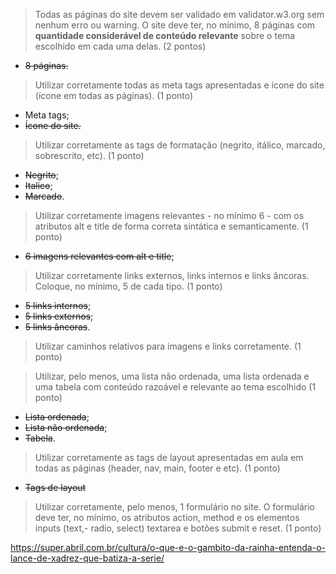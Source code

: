 > Todas as páginas do site devem ser validado em validator.w3.org sem nenhum erro ou warning. O site deve ter, no mínimo, 8 páginas com **quantidade considerável de conteúdo relevante** sobre o tema escolhido em cada uma delas. (2 pontos)

- ~~8 páginas.~~



> Utilizar corretamente todas as meta tags apresentadas e ícone do site (ícone em todas as páginas). (1 ponto)

- Meta tags;
- ~~Ícone do site.~~

> Utilizar corretamente as tags de formatação (negrito, itálico, marcado, sobrescrito, etc). (1 ponto)

- ~~Negrito~~;
- ~~Italico~~;
- ~~Marcado~~.

> Utilizar corretamente imagens relevantes - no mínimo 6 - com os atributos alt e title de forma correta sintática e semanticamente. (1 ponto)

- ~~6 imagens relevantes com  alt e title~~;

> Utilizar corretamente links externos, links internos e links âncoras. Coloque, no mínimo, 5 de cada tipo. (1 ponto)

- ~~5 links internos~~;
- ~~5 links externos~~;
- ~~5 links âncoras~~.

> Utilizar caminhos relativos para imagens e links corretamente. (1 ponto)

> Utilizar, pelo menos, uma lista não ordenada, uma lista ordenada e uma tabela com conteúdo razoável e relevante ao tema escolhido (1 ponto)

- ~~Lista ordenada~~;
- ~~Lista não ordenada~~;
- ~~Tabela~~.

> Utilizar corretamente as tags de layout apresentadas em aula em todas as páginas (header, nav, main, footer e etc). (1 ponto)

- ~~Tags de layout~~

> Utilizar corretamente, pelo menos, 1 formulário no site. O formulário deve ter, no mínimo, os atributos action, method e os elementos inputs (text,- radio, select) textarea e botões submit e reset. (1 ponto)





https://super.abril.com.br/cultura/o-que-e-o-gambito-da-rainha-entenda-o-lance-de-xadrez-que-batiza-a-serie/

 
